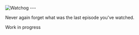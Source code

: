 <img src="https://raw.githubusercontent.com/alongubkin/watchog/master/logo.png" alt="Watchog" />
---

Never again forget what was the last episode you've watched. 

Work in progress
